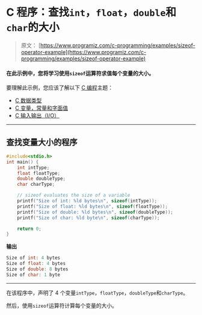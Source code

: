 # C 程序：查找`int`，`float`，`double`和`char`的大小

> 原文： [https://www.programiz.com/c-programming/examples/sizeof-operator-example](https://www.programiz.com/c-programming/examples/sizeof-operator-example)

#### 在此示例中，您将学习使用`sizeof`运算符求值每个变量的大小。

要理解此示例，您应该了解以下 [C 编程](/c-programming "C tutorial")主题：

*   [C 数据类型](/c-programming/c-data-types)
*   [C 变量，常量和字面值](/c-programming/c-variables-constants)
*   [C 输入输出（I/O）](/c-programming/c-input-output)

* * *

## 查找变量大小的程序

```c
#include<stdio.h>
int main() {
    int intType;
    float floatType;
    double doubleType;
    char charType;

    // sizeof evaluates the size of a variable
    printf("Size of int: %ld bytes\n", sizeof(intType));
    printf("Size of float: %ld bytes\n", sizeof(floatType));
    printf("Size of double: %ld bytes\n", sizeof(doubleType));
    printf("Size of char: %ld byte\n", sizeof(charType));

    return 0;
} 
```

**输出**

```c
Size of int: 4 bytes
Size of float: 4 bytes
Size of double: 8 bytes
Size of char: 1 byte 
```

* * *

在该程序中，声明了 4 个变量`intType`，`floatType`，`doubleType`和`charType`。

然后，使用`sizeof`运算符计算每个变量的大小。